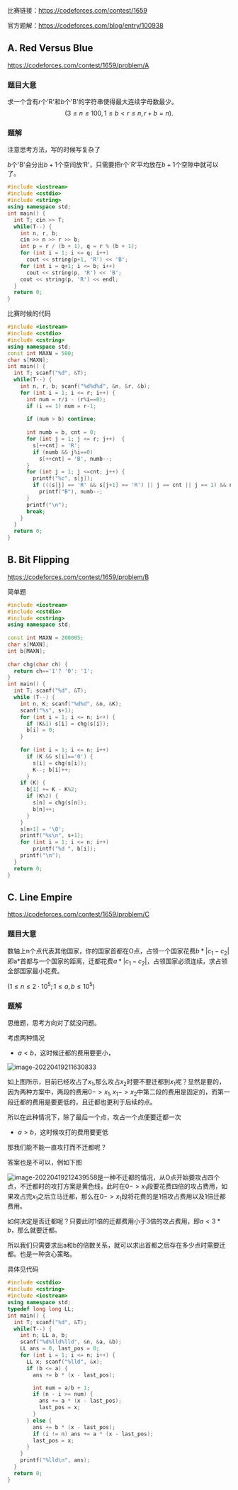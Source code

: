 比赛链接：https://codeforces.com/contest/1659

官方题解：https://codeforces.com/blog/entry/100938

## A. Red Versus Blue

https://codeforces.com/contest/1659/problem/A

### 题目大意

求一个含有$r$个’R'和$b$个'B'的字符串使得最大连续字母数最少。$$(3≤n≤100,  1≤b<r≤n, r+b=n).$$

### 题解

注意思考方法，写的时候写复杂了

$b$个'B'会分出$b+1$个空间放‘R'，只需要把r个'R'平均放在$b+1$个空隙中就可以了。

```c++
#include <iostream>
#include <cstdio>
#include <string>
using namespace std;
int main() {
  int T; cin >> T;
  while(T--) {
    int n, r, b; 
    cin >> n >> r >> b;
    int p = r / (b + 1), q = r % (b + 1);
    for (int i = 1; i <= q; i++)
      cout << string(p+1, 'R') << 'B';
    for (int i = q+1; i <= b; i++)
      cout << string(p, 'R') << 'B';
    cout << string(p, 'R') << endl;
  }
  return 0;
}
```

比赛时候的代码

```c++
#include <iostream>
#include <cstdio>
#include <cstring>
using namespace std;
const int MAXN = 500;
char s[MAXN];
int main() {
  int T; scanf("%d", &T);
  while(T--) {
    int n, r, b; scanf("%d%d%d", &n, &r, &b);
    for (int i = 1; i <= r; i++) {
      int num = r/i - (r%i==0);
      if (i == 1) num = r-1;
      
      if (num > b) continue;      
 
      int numb = b, cnt = 0;
      for (int j = 1; j <= r; j++)  {
        s[++cnt] = 'R';
        if (numb && j%i==0) 
          s[++cnt] = 'B', numb--;
      }
      for (int j = 1; j <=cnt; j++) {
        printf("%c", s[j]);
        if (((s[j] == 'R' && s[j+1] == 'R') || j == cnt || j == 1) && numb)
          printf("B"), numb--;
      }
      printf("\n");
      break;
    }
  }
  return 0;
}
```



## B. Bit Flipping

https://codeforces.com/contest/1659/problem/B

简单题

```c++
#include <iostream>
#include <cstdio>
#include <cstring>
using namespace std;
 
const int MAXN = 200005;
char s[MAXN];
int b[MAXN];
 
char chg(char ch) {
  return ch=='1'? '0': '1';
}
int main() {
  int T; scanf("%d", &T);
  while (T--) {
    int n, K; scanf("%d%d", &n, &K);
    scanf("%s", s+1);
    for (int i = 1; i <= n; i++) {
      if (K&1) s[i] = chg(s[i]);
      b[i] = 0;
    }
 
    for (int i = 1; i <= n; i++) 
      if (K && s[i]=='0') {
        s[i] = chg(s[i]);
        K--; b[i]++;
      } 
    if (K) {
      b[1] += K - K%2;
      if (K%2) {
        s[n] = chg(s[n]);
        b[n]++;  
      }
    }
    s[n+1] = '\0';
    printf("%s\n", s+1);
    for (int i = 1; i <= n; i++)
        printf("%d ", b[i]);
    printf("\n");
  }
  return 0;
}
```

## C. Line Empire

https://codeforces.com/contest/1659/problem/C

### 题目大意

数轴上n个点代表其他国家，你的国家首都在O点，占领一个国家花费$b*|c_1 - c_2|$即a*首都与一个国家的距离，迁都花费$a * |c_1-c_2|$，占领国家必须连续，求占领全部国家最小花费。

$(1≤n≤2⋅10^5; 1≤a,b≤10^5)$

### 题解

思维题，思考方向对了就没问题。

考虑两种情况

- $a < b$，这时候迁都的费用要更小，

![image-20220419211630833](README.assets/image-20220419211630833.png)

如上图所示，目前已经攻占了$x_1$,那么攻占$x_2$时要不要迁都到$x_1$呢？显然是要的，因为两种方案中，两段的费用$0->x_1, x_1->x_2$中第二段的费用是固定的，而第一段迁都的费用是要更低的，且迁都也更利于后续的点。

所以在此种情况下，除了最后一个点，攻占一个点便要迁都一次

- $a > b$，这时候攻打的费用要更低

那我们能不能一直攻打而不迁都呢？

答案也是不可以，例如下图

![image-20220419212439558](README.assets/image-20220419212439558.png)是一种不迁都的情况，从O点开始要攻占四个点，不迁都时的攻打方案是黄色线，此时在$0->x_1$段要花费四倍的攻占费用，如果攻占完$x_1$之后立马迁都，那么在$0->x_1$段将花费的是1倍攻占费用以及1倍迁都费用。

如何决定是否迁都呢？只要此时1倍的迁都费用小于3倍的攻占费用，即$a < 3*b$，那么就要迁都。

所以我们只需要求出a和b的倍数关系，就可以求出首都之后存在多少点时需要迁都。也是一种贪心策略。

具体见代码

```c++
#include <cstdio>
#include <cstring>
#include <iostream>
using namespace std;
typedef long long LL;
int main() {
  int T; scanf("%d", &T);
  while(T--) {
    int n; LL a, b; 
    scanf("%d%lld%lld", &n, &a, &b);
    LL ans = 0, last_pos = 0;
    for (int i = 1; i <= n; i++) {
      LL x; scanf("%lld", &x);
      if (b <= a) {
        ans += b * (x - last_pos);

        int num = a/b + 1;
        if (n - i >= num) {
          ans += a * (x - last_pos);
          last_pos = x;
        }
      } else {
        ans += b * (x - last_pos);
        if (i != n) ans += a * (x - last_pos);
        last_pos = x;
      }
    }
    printf("%lld\n", ans);
  }
  return 0;
}
```